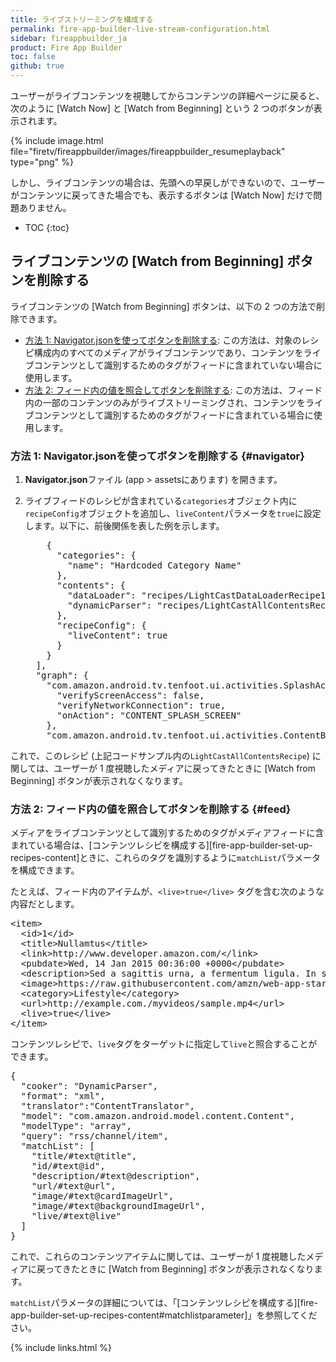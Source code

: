 ```yaml
---
title: ライブストリーミングを構成する
permalink: fire-app-builder-live-stream-configuration.html
sidebar: fireappbuilder_ja
product: Fire App Builder
toc: false
github: true
---
```


ユーザーがライブコンテンツを視聴してからコンテンツの詳細ページに戻ると、次のように [Watch Now] と [Watch from Beginning] という 2 つのボタンが表示されます。

{% include image.html file="firetv/fireappbuilder/images/fireappbuilder_resumeplayback" type="png" %}

しかし、ライブコンテンツの場合は、先頭への早戻しができないので、ユーザーがコンテンツに戻ってきた場合でも、表示するボタンは [Watch Now] だけで問題ありません。

* TOC
{:toc}

## ライブコンテンツの [Watch from Beginning] ボタンを削除する

ライブコンテンツの [Watch from Beginning] ボタンは、以下の 2 つの方法で削除できます。

*  [方法 1: Navigator.jsonを使ってボタンを削除する](#navigator): この方法は、対象のレシピ構成内のすべてのメディアがライブコンテンツであり、コンテンツをライブコンテンツとして識別するためのタグがフィードに含まれていない場合に使用します。
*  [方法 2: フィード内の値を照合してボタンを削除する](#feed): この方法は、フィード内の一部のコンテンツのみがライブストリーミングされ、コンテンツをライブコンテンツとして識別するためのタグがフィードに含まれている場合に使用します。

### 方法 1: Navigator.jsonを使ってボタンを削除する {#navigator}

1.  **Navigator.json**ファイル (app > assetsにあります) を開きます。
2.  ライブフィードのレシピが含まれている`categories`オブジェクト内に`recipeConfig`オブジェクトを追加し、`liveContent`パラメータを`true`に設定します。以下に、前後関係を表した例を示します。
    
    <pre>
        {
          "categories": {
            "name": "Hardcoded Category Name"
          },
          "contents": {
            "dataLoader": "recipes/LightCastDataLoaderRecipe1.json",
            "dynamicParser": "recipes/LightCastAllContentsRecipe.json"
          },
          <span class="red">"recipeConfig": {
            "liveContent": true
          }</span>
        }
      ],
      "graph": {
        "com.amazon.android.tv.tenfoot.ui.activities.SplashActivity": {
          "verifyScreenAccess": false,
          "verifyNetworkConnection": true,
          "onAction": "CONTENT_SPLASH_SCREEN"
        },
        "com.amazon.android.tv.tenfoot.ui.activities.ContentBrowseActivity": {
    </pre>

これで、このレシピ (上記コードサンプル内の`LightCastAllContentsRecipe`) に関しては、ユーザーが 1 度視聴したメディアに戻ってきたときに [Watch from Beginning] ボタンが表示されなくなります。

### 方法 2: フィード内の値を照合してボタンを削除する {#feed}

メディアをライブコンテンツとして識別するためのタグがメディアフィードに含まれている場合は、[コンテンツレシピを構成する][fire-app-builder-set-up-recipes-content]ときに、これらのタグを識別するように`matchList`パラメータを構成できます。 

たとえば、フィード内のアイテムが、`<live>true</live>` タグを含む次のような内容だとします。

<pre>
&lt;item&gt;
  &lt;id&gt;1&lt;/id&gt;
  &lt;title&gt;Nullamtus&lt;/title&gt;
  &lt;link&gt;http://www.developer.amazon.com/&lt;/link&gt;
  &lt;pubdate&gt;Wed, 14 Jan 2015 00:36:00 +0000&lt;/pubdate&gt;
  &lt;description&gt;Sed a sagittis urna, a fermentum ligula. In sagittis sagittis libero, ut tincidunt sapien egestas.&lt;/description&gt;
  &lt;image&gt;https://raw.githubusercontent.com/amzn/web-app-starter-kit-for-fire-tv/master/src/common/assets/images/l1.jpg&lt;/image&gt;
  &lt;category&gt;Lifestyle&lt;/category&gt;
  &lt;url&gt;http://example.com./myvideos/sample.mp4&lt;/url&gt;
  <span class="red">&lt;live&gt;true&lt;/live&gt;</span>
&lt;/item&gt;
</pre>

コンテンツレシピで、`live`タグをターゲットに指定して`live`と照合することができます。

<pre>
{
  "cooker": "DynamicParser",
  "format": "xml",
  "translator":"ContentTranslator",
  "model": "com.amazon.android.model.content.Content",
  "modelType": "array",
  "query": "rss/channel/item",
  "matchList": [
    "title/#text@title",
    "id/#text@id",
    "description/#text@description",
    "url/#text@url",
    "image/#text@cardImageUrl",
    "image/#text@backgroundImageUrl",
    <span class="red">"live/#text@live"</span>
  ]
}
</pre>

これで、これらのコンテンツアイテムに関しては、ユーザーが 1 度視聴したメディアに戻ってきたときに [Watch from Beginning] ボタンが表示されなくなります。

`matchList`パラメータの詳細については、「[コンテンツレシピを構成する][fire-app-builder-set-up-recipes-content#matchlistparameter]」を参照してください。

{% include links.html %}